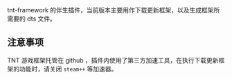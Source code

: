 
tnt-framework 的伴生插件，当前版本主要用作下载更新框架，以及生成框架所需要的 dts 文件。

## 注意事项
TNT 游戏框架托管在 github ，插件内使用了第三方加速工具，在执行下载更新框架的功能时，请关闭 `steam++` 等加速器。
